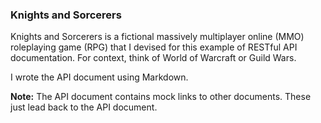 
### Knights and Sorcerers

Knights and Sorcerers is a fictional massively multiplayer online (MMO) roleplaying game (RPG) that I devised for this example of RESTful API documentation. For context, think of World of Warcraft or Guild Wars.

I wrote the API document using Markdown.

**Note:** The API document contains mock links to other documents. These just lead back to the API document.
